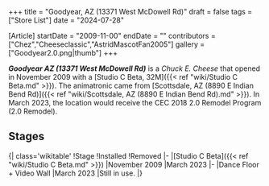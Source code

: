 +++
title = "Goodyear, AZ (13371 West McDowell Rd)"
draft = false
tags = ["Store List"]
date = "2024-07-28"

[Article]
startDate = "2009-11-00"
endDate = ""
contributors = ["Chez","Cheeseclassic","AstridMascotFan2005"]
gallery = ["Goodyear2.0.png|thumb"]
+++


<b><i>Goodyear AZ (13371 West McDowell Rd)</b></i> is a <i>Chuck E. Cheese</i> that opened in November 2009 with a [Studio C Beta, 32M]({{< ref "wiki/Studio C Beta.md" >}}). The animatronic came from [Scottsdale, AZ (8890 E Indian Bend Rd)]({{< ref "wiki/Scottsdale, AZ (8890 E Indian Bend Rd).md" >}}). In March 2023, the location would receive the CEC 2018 2.0 Remodel Program (2.0 Remodel).

<h2> Stages </h2>
{| class='wikitable'
!Stage
!Installed
!Removed
|-
|[Studio C Beta]({{< ref "wiki/Studio C Beta.md" >}})
|November 2009
|March 2023
|-
|Dance Floor + Video Wall
|March 2023
|Still in use.
|}